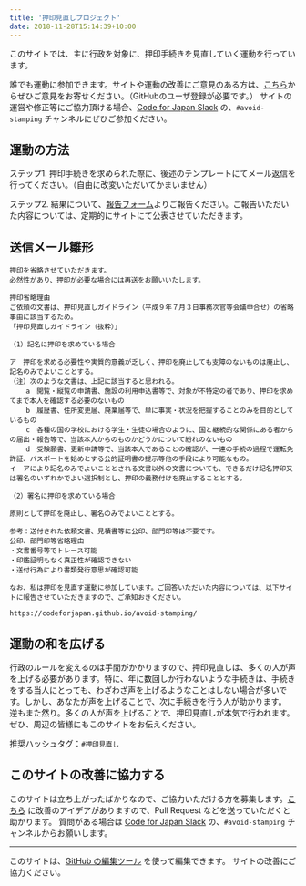 ```yaml
---
title: '押印見直しプロジェクト'
date: 2018-11-28T15:14:39+10:00
---
```


このサイトでは、主に行政を対象に、押印手続きを見直していく運動を行っています。

誰でも運動に参加できます。サイトや運動の改善にご意見のある方は、[こちら](https://github.com/codeforjapan/avoid-stamping/issues)からぜひご意見をお寄せください。（GitHubのユーザ登録が必要です。）
サイトの運営や修正等にご協力頂ける場合、[Code for Japan Slack](https://cfjslackin.herokuapp.com/) の、`#avoid-stamping` チャンネルにぜひご参加ください。

## 運動の方法

ステップ1. 押印手続きを求められた際に、後述のテンプレートにてメール返信を行ってください。（自由に改変いただいてかまいません）

ステップ2. 結果について、[報告フォーム](https://forms.gle/gFoES9kKtYjd8W4L8)よりご報告ください。ご報告いただいた内容については、定期的にサイトにて公表させていただきます。

## 送信メール雛形

```
押印を省略させていただきます。
必然性があり、押印が必要な場合には再送をお願いいたします。

押印省略理由
ご依頼の文書は、押印見直しガイドライン（平成９年７月３日事務次官等会議申合せ）の省略事由に該当するため。
「押印見直しガイドライン（抜粋）」

（1）記名に押印を求めている場合

ア　押印を求める必要性や実質的意義が乏しく、押印を廃止しても支障のないものは廃止し、記名のみでよいこととする。
（注）次のような文書は、上記に該当すると思われる。
    a　閲覧・縦覧の申請書、施設の利用申込書等で、対象が不特定の者であり、押印を求めてまで本人を確認する必要のないもの
    b　履歴書、住所変更届、廃業届等で、単に事実・状況を把握することのみを目的としているもの
    c　各種の国の学校における学生・生徒の場合のように、国と継続的な関係にある者からの届出・報告等で、当該本人からのものかどうかについて紛れのないもの
    d　受験願書、更新申請等で、当該本人であることの確認が、一連の手続の過程で運転免許証、パスポートを始めとする公的証明書の提示等他の手段により可能なもの。
イ　アにより記名のみでよいこととされる文書以外の文書についても、できるだけ記名押印又は署名のいずれかでよい選択制とし、押印の義務付けを廃止することとする。

（2）署名に押印を求めている場合

原則として押印を廃止し、署名のみでよいこととする。

参考：送付された依頼文書、見積書等に公印、部門印等は不要です。
公印、部門印等省略理由
・文書番号等でトレース可能
・印鑑証明もなく真正性が確認できない
・送付行為により書類発行意思が確認可能

なお、私は押印を見直す運動に参加しています。ご回答いただいた内容については、以下サイトに報告させていただきますので、ご承知おきください。

https://codeforjapan.github.io/avoid-stamping/
```

## 運動の和を広げる

行政のルールを変えるのは手間がかかりますので、押印見直しは、多くの人が声を上げる必要があります。特に、年に数回しか行わないような手続きは、手続きをする当人にとっても、わざわざ声を上げるようなことはしない場合が多いです。しかし、あなたが声を上げることで、次に手続きを行う人が助かります。
逆もまた然り。多くの人が声を上げることで、押印見直しが本気で行われます。ぜひ、周辺の皆様にもこのサイトをお伝えください。

推奨ハッシュタグ：`#押印見直し`

## このサイトの改善に協力する

このサイトは立ち上がったばかりなので、ご協力いただける方を募集します。[こちら](https://github.com/codeforjapan/avoid-stamping/issues) に改善のアイデアがありますので、Pull Request などを送っていただくと助かります。
質問がある場合は [Code for Japan Slack](https://cfjslackin.herokuapp.com/) の、`#avoid-stamping` チャンネルからお願いします。

----

このサイトは、[GitHub の編集ツール](https://github.com/codeforjapan/avoid-stamping/edit/master/README.md) を使って編集できます。
サイトの改善にご協力ください。
